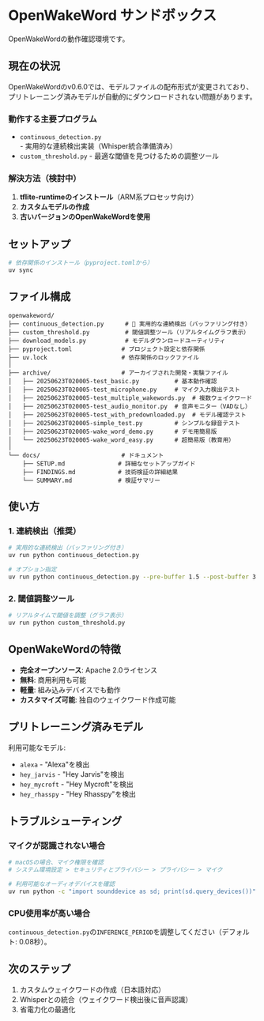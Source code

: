 # OpenWakeWord サンドボックス

OpenWakeWordの動作確認環境です。

## 現在の状況

OpenWakeWordのv0.6.0では、モデルファイルの配布形式が変更されており、プリトレーニング済みモデルが自動的にダウンロードされない問題があります。

### 動作する主要プログラム

- `continuous_detection.py` - 実用的な連続検出実装（Whisper統合準備済み）
- `custom_threshold.py` - 最適な閾値を見つけるための調整ツール

### 解決方法（検討中）

1. **tflite-runtimeのインストール**（ARM系プロセッサ向け）
2. **カスタムモデルの作成**
3. **古いバージョンのOpenWakeWordを使用**

## セットアップ

```bash
# 依存関係のインストール（pyproject.tomlから）
uv sync
```

## ファイル構成

```
openwakeword/
├── continuous_detection.py      # 🎯 実用的な連続検出（バッファリング付き）
├── custom_threshold.py          # 閾値調整ツール（リアルタイムグラフ表示）
├── download_models.py           # モデルダウンロードユーティリティ
├── pyproject.toml              # プロジェクト設定と依存関係
├── uv.lock                     # 依存関係のロックファイル
│
├── archive/                    # アーカイブされた開発・実験ファイル
│   ├── 20250623T020005-test_basic.py          # 基本動作確認
│   ├── 20250623T020005-test_microphone.py     # マイク入力検出テスト
│   ├── 20250623T020005-test_multiple_wakewords.py  # 複数ウェイクワード
│   ├── 20250623T020005-test_audio_monitor.py  # 音声モニター（VADなし）
│   ├── 20250623T020005-test_with_predownloaded.py  # モデル確認テスト
│   ├── 20250623T020005-simple_test.py         # シンプルな録音テスト
│   ├── 20250623T020005-wake_word_demo.py      # デモ用簡易版
│   └── 20250623T020005-wake_word_easy.py      # 超簡易版（教育用）
│
└── docs/                       # ドキュメント
    ├── SETUP.md               # 詳細なセットアップガイド
    ├── FINDINGS.md            # 技術検証の詳細結果
    └── SUMMARY.md             # 検証サマリー
```

## 使い方

### 1. 連続検出（推奨）

```bash
# 実用的な連続検出（バッファリング付き）
uv run python continuous_detection.py

# オプション指定
uv run python continuous_detection.py --pre-buffer 1.5 --post-buffer 3.0
```

### 2. 閾値調整ツール

```bash
# リアルタイムで閾値を調整（グラフ表示）
uv run python custom_threshold.py
```

## OpenWakeWordの特徴

- **完全オープンソース**: Apache 2.0ライセンス
- **無料**: 商用利用も可能
- **軽量**: 組み込みデバイスでも動作
- **カスタマイズ可能**: 独自のウェイクワード作成可能

## プリトレーニング済みモデル

利用可能なモデル:
- `alexa` - "Alexa"を検出
- `hey_jarvis` - "Hey Jarvis"を検出
- `hey_mycroft` - "Hey Mycroft"を検出
- `hey_rhasspy` - "Hey Rhasspy"を検出

## トラブルシューティング

### マイクが認識されない場合

```bash
# macOSの場合、マイク権限を確認
# システム環境設定 > セキュリティとプライバシー > プライバシー > マイク

# 利用可能なオーディオデバイスを確認
uv run python -c "import sounddevice as sd; print(sd.query_devices())"
```

### CPU使用率が高い場合

`continuous_detection.py`の`INFERENCE_PERIOD`を調整してください（デフォルト: 0.08秒）。

## 次のステップ

1. カスタムウェイクワードの作成（日本語対応）
2. Whisperとの統合（ウェイクワード検出後に音声認識）
3. 省電力化の最適化